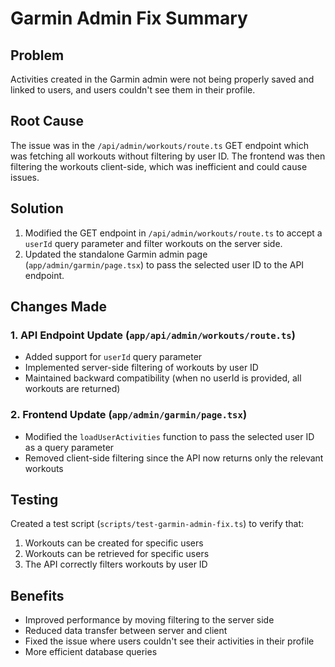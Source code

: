 # Garmin Admin Fix Summary

## Problem
Activities created in the Garmin admin were not being properly saved and linked to users, and users couldn't see them in their profile.

## Root Cause
The issue was in the `/api/admin/workouts/route.ts` GET endpoint which was fetching all workouts without filtering by user ID. The frontend was then filtering the workouts client-side, which was inefficient and could cause issues.

## Solution
1. Modified the GET endpoint in `/api/admin/workouts/route.ts` to accept a `userId` query parameter and filter workouts on the server side.
2. Updated the standalone Garmin admin page (`app/admin/garmin/page.tsx`) to pass the selected user ID to the API endpoint.

## Changes Made

### 1. API Endpoint Update (`app/api/admin/workouts/route.ts`)
- Added support for `userId` query parameter
- Implemented server-side filtering of workouts by user ID
- Maintained backward compatibility (when no userId is provided, all workouts are returned)

### 2. Frontend Update (`app/admin/garmin/page.tsx`)
- Modified the `loadUserActivities` function to pass the selected user ID as a query parameter
- Removed client-side filtering since the API now returns only the relevant workouts

## Testing
Created a test script (`scripts/test-garmin-admin-fix.ts`) to verify that:
1. Workouts can be created for specific users
2. Workouts can be retrieved for specific users
3. The API correctly filters workouts by user ID

## Benefits
- Improved performance by moving filtering to the server side
- Reduced data transfer between server and client
- Fixed the issue where users couldn't see their activities in their profile
- More efficient database queries